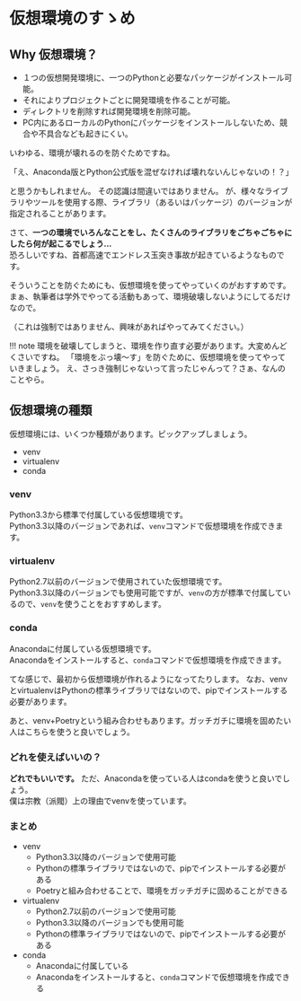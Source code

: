 # 仮想環境のすゝめ

## Why 仮想環境？
- １つの仮想開発環境に、一つのPythonと必要なパッケージがインストール可能。
- それによりプロジェクトごとに開発環境を作ることが可能。
- ディレクトリを削除すれば開発環境を削除可能。
- PC内にあるローカルのPythonにパッケージをインストールしないため、競合や不具合なども起きにくい。

いわゆる、環境が壊れるのを防ぐためですね。

「え、Anaconda版とPython公式版を混ぜなければ壊れないんじゃないの！？」

と思うかもしれません。
その認識は間違いではありません。
が、様々なライブラリやツールを使用する際、ライブラリ（あるいはパッケージ）のバージョンが指定されることがあります。

さて、**一つの環境でいろんなことをし、たくさんのライブラリをごちゃごちゃにしたら何が起こるでしょう...**  
恐ろしいですね、首都高速でエンドレス玉突き事故が起きているようなものです。  

そういうことを防ぐためにも、仮想環境を使ってやっていくのがおすすめです。  
まぁ、執筆者は学外でやってる活動もあって、環境破壊しないようにしてるだけなので。

（これは強制ではありません、興味があればやってみてください。）

!!! note
    環境を破壊してしまうと、環境を作り直す必要があります。大変めんどくさいですね。
    「環境をぶっ壊～す」を防ぐために、仮想環境を使ってやっていきましょう。
    え、さっき強制じゃないって言ったじゃんって？さぁ、なんのことやら。

## 仮想環境の種類
仮想環境には、いくつか種類があります。ピックアップしましょう。

- venv
- virtualenv
- conda

### venv
Python3.3から標準で付属している仮想環境です。  
Python3.3以降のバージョンであれば、`venv`コマンドで仮想環境を作成できます。

### virtualenv
Python2.7以前のバージョンで使用されていた仮想環境です。  
Python3.3以降のバージョンでも使用可能ですが、`venv`の方が標準で付属しているので、`venv`を使うことをおすすめします。

### conda
Anacondaに付属している仮想環境です。  
Anacondaをインストールすると、`conda`コマンドで仮想環境を作成できます。

てな感じで、最初から仮想環境が作れるようになってたりします。
なお、venvとvirtualenvはPythonの標準ライブラリではないので、pipでインストールする必要があります。

あと、venv+Poetryという組み合わせもあります。ガッチガチに環境を固めたい人はこちらを使うと良いでしょう。

### どれを使えばいいの？
**どれでもいいです。**
ただ、Anacondaを使っている人はcondaを使うと良いでしょう。  
僕は宗教（派閥）上の理由でvenvを使っています。

### まとめ
- venv
    - Python3.3以降のバージョンで使用可能
    - Pythonの標準ライブラリではないので、pipでインストールする必要がある
    - Poetryと組み合わせることで、環境をガッチガチに固めることができる
- virtualenv
    - Python2.7以前のバージョンで使用可能
    - Python3.3以降のバージョンでも使用可能
    - Pythonの標準ライブラリではないので、pipでインストールする必要がある
- conda
    - Anacondaに付属している
    - Anacondaをインストールすると、`conda`コマンドで仮想環境を作成できる

